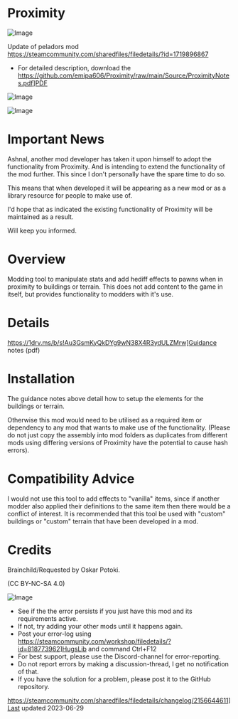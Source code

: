 # Proximity

![Image](https://i.imgur.com/buuPQel.png)

Update of peladors mod
https://steamcommunity.com/sharedfiles/filedetails/?id=1719896867

- For detailed description, download the https://github.com/emipa606/Proximity/raw/main/Source/ProximityNotes.pdf]PDF

![Image](https://i.imgur.com/pufA0kM.png)

	
![Image](https://i.imgur.com/Z4GOv8H.png)


# Important News


Ashnal, another mod developer has taken it upon himself to adopt the functionality from Proximity. And is intending to extend the functionality of the mod further. This since I don't personally have the spare time to do so.

This means that when developed it will be appearing as a new mod or as a library resource for people to make use of.

I'd hope that as indicated the existing functionality of Proximity will be maintained as a result.

Will keep you informed.



# Overview


Modding tool to manipulate stats and add hediff effects to pawns when in proximity to buildings or terrain. This does not add content to the game in itself, but provides functionality to modders with it's use.

# Details


https://1drv.ms/b/s!Au3GsmKyQkDYg9wN38X4R3ydULZMrw]Guidance notes (pdf)


# Installation


The guidance notes above detail how to setup the elements for the buildings or terrain. 

Otherwise this mod would need to be utilised as a required item or dependency to any mod that wants to make use of the functionality. (Please do not just copy the assembly into mod folders as duplicates from different mods using differing versions of Proximity have the potential to cause hash errors).


# Compatibility Advice


I would not use this tool to add effects to "vanilla" items, since if another modder also applied their definitions to the same item then there would be a conflict of interest. It is recommended that this tool be used with "custom" buildings or "custom" terrain that have been developed in a mod.


# Credits


Brainchild/Requested by Oskar Potoki. 



(CC BY-NC-SA 4.0)


![Image](https://i.imgur.com/PwoNOj4.png)



-  See if the the error persists if you just have this mod and its requirements active.
-  If not, try adding your other mods until it happens again.
-  Post your error-log using https://steamcommunity.com/workshop/filedetails/?id=818773962]HugsLib and command Ctrl+F12
-  For best support, please use the Discord-channel for error-reporting.
-  Do not report errors by making a discussion-thread, I get no notification of that.
-  If you have the solution for a problem, please post it to the GitHub repository.




https://steamcommunity.com/sharedfiles/filedetails/changelog/2156644611]Last updated 2023-06-29
